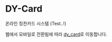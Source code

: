 # DY-Card

온라인 칭찬카드 시스템 (Test..!)

웹에서 모바일로 전환됨에 따라 [dy_card](https://github.com/suk-6/dy_card)로 이동합니다.
